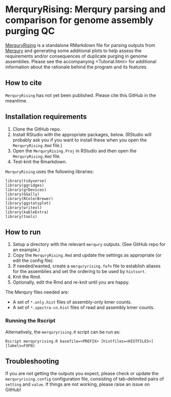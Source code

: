# MerquryRising: Merqury parsing and comparison for genome assembly purging QC

[MerquryRising](https://github.com/slimsuite/MerquryRising) is a standalone RMarkdown file for parsing outputs from [Merqury](https://github.com/marbl/merqury) and generating some additional plots to help assess the requirements and/or consequences of duplicate purging in genome assemblies. Please see the accompanying <Tutorial.html> for additional information about the rationale behind the program and its features. 

## How to cite

`MerquryRising` has not yet been published. Please cite this GitHub in the meantime.

## Installation requirements

1. Clone the GitHub repo.
2. Install RStudio with the appropriate packages, below. (RStudio will probably ask you if you want to install these when you open the `MerquryRising.Rmd` file.)
3. Open the `MerquryRising.Proj` in RStudio and then open the `MerquryRising.Rmd` file.
4. Test-knit the Rmarkdown.

`MerquryRising` uses the following libraries:

```
library(tidyverse)
library(ggridges)
library(grDevices)
library(GGally)
library(RColorBrewer)
library(ggstatsplot)
library(writexl)
library(kableExtra)
library(tools)
```

## How to run

1. Setup a directory with the relevant `merqury` outputs. (See GitHub repo for an example.)
2. Copy the `MerquryRising.Rmd` and update the settings as appropriate (or edit the config file).
3. If needed/wanted, create a `merquryrising.fofn` file to establish aliases for the assemblies and set the ordering to be used by `histsort`.
4. Knit the Rmd.
5. Optionally, edit the Rmd and re-knit until you are happy.

The Merqury files needed are:
* A set of `*.only.hist` files of assembly-only kmer counts.
* A set of `*.spectra-cn.hist` files of read and assembly kmer counts.

### Running the Rscript

Alternatively, the `merquryrising.R` script can be run as:

```
Rscript merquryrising.R basefile=<PREFIX> [histfiles=<HISTFILES>] [labels=FOFN]
```


## Troubleshooting

If you are not getting the outputs you expect, please check or update the `merquryrising.config` configuration file, consisting of tab-delimited pairs of `setting` and `value`. If things are not working, please raise an issue on GitHub!